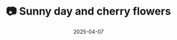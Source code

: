 ---
title: '📷 Sunny day and cherry flowers'
date: '2025-04-07'
image: 'https://cdn.diblasio.social/static/photos/2025/20250407_124820.jpg'
thumbnail: 'https://cdn.diblasio.social/static/photos/2025/thumbnails/20250407_124820.jpg'
alt_text: "White cherry blossoms on a tree branch in bright sunlight."
tags:
  - "#Photography"
  - "#Netherlands"
  - "#Huizen"
  - "#SpringBlossoms"
  - "#NaturePhotography"
  - "#FujifilmXT4"
  - "#Flowers"
description: ''
created_date: '2025-04-07'
location: "75, Doctor Lelylaan, Zenderwijk, Huizerhoogt, Huizen, Noord-Holland, Nederland, 1276 GE, Nederland"
exif_data: "FUJIFILM X-T4 XF100-400mmF4.5-5.6 R LM OIS WR (1/640 | f/5.6 | ISO 160)"
draft: false
---